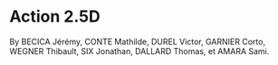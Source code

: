 # Action 2.5D

By BECICA Jérémy, CONTE	Mathilde, DUREL	Victor, GARNIER	Corto, WEGNER Thibault, SIX Jonathan, DALLARD Thomas, et AMARA Sami.